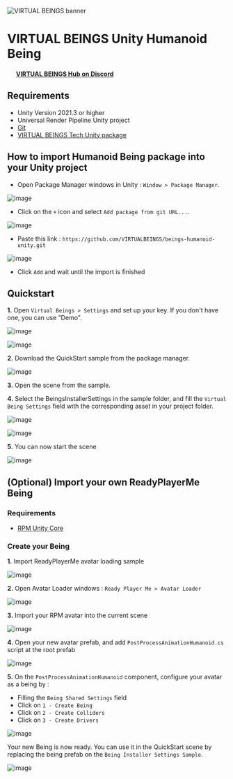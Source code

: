 ![VIRTUAL BEINGS banner](Resources~/GitHub%20readme%20banner.jpg)

# VIRTUAL BEINGS Unity Humanoid Being

<img src="Resources~/discord_icon.png" width=16 /> [**VIRTUAL BEINGS Hub on Discord**](https://discord.gg/raHeeqbh)

## Requirements
- Unity Version 2021.3 or higher
- Universal Render Pipeline Unity project
- [Git](https://git-scm.com/)
- [VIRTUAL BEINGS Tech Unity package](https://github.com/VIRTUALBEINGS/virtualbeingstech-unity)

## How to import Humanoid Being package into your Unity project
- Open Package Manager windows in Unity : `Window > Package Manager`.

![image](Resources~/readme_screenshot1.png)

- Click on the `+` icon and select `Add package from git URL...`.

![image](Resources~/readme_screenshot2.png)

- Paste this link : `https://github.com/VIRTUALBEINGS/beings-humanoid-unity.git`

![image](Resources~/readme_screenshot3.png)

- Click `Add` and wait until the import is finished

## Quickstart
**1.** Open `Virtual Beings > Settings` and set up your key. If you don't have one, you can use "Demo".

![image](Resources~/readme_screenshot4.png)

![image](Resources~/readme_screenshot5.png)

**2.** Download the QuickStart sample from the package manager.

![image](Resources~/readme_screenshot6.png)

**3.** Open the scene from the sample.

**4.** Select the BeingsInstallerSettings in the sample folder, and fill the `Virtual Being Settings` field with the corresponding asset in your project folder.

![image](Resources~/readme_screenshot7.png)

![image](Resources~/readme_screenshot8.png)

**5.** You can now start the scene

![image](Resources~/readme_screenshot9.png)

## (Optional) Import your own ReadyPlayerMe Being

### Requirements

- [RPM Unity Core](https://github.com/readyplayerme/rpm-unity-sdk-core)

### Create your Being

**1.** Import ReadyPlayerMe avatar loading sample

![image](Resources~/readme_screenshot10.png)

**2.** Open Avatar Loader windows :  `Ready Player Me > Avatar Loader`

![image](Resources~/readme_screenshot11.png)

**3.** Import your RPM avatar into the current scene

![image](Resources~/readme_screenshot12.png)

**4.** Open your new avatar prefab, and add `PostProcessAnimationHumanoid.cs` script at the root prefab

![image](Resources~/readme_screenshot13.png)

**5.** On the `PostProcessAnimationHumanoid` component, configure your avatar as a being by :
- Filling the `Being Shared Settings` field
- Click on `1 - Create Being`
- Click on `2 - Create Colliders`
- Click on `3 - Create Drivers`

![image](Resources~/readme_screenshot14.png)


Your new Being is now ready. You can use it in the QuickStart scene by replacing the being prefab on the `Being Installer Settings Sample`.

![image](Resources~/readme_screenshot15.png)
